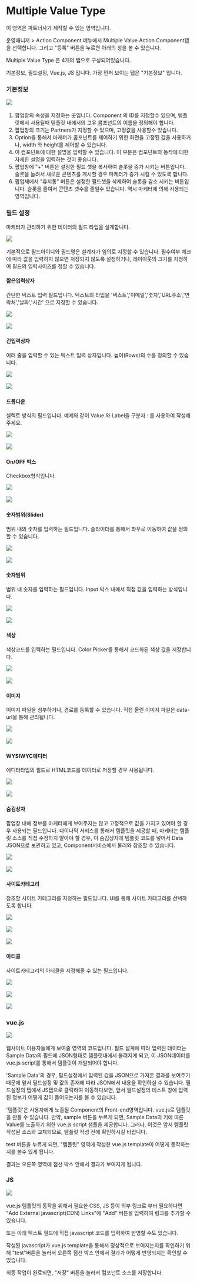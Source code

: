 # Multiple Value Type

이 영역은 파트너사가 제작할 수 있는 영역입니다.

운영매니저 > Action Component 메뉴에서 Multiple Value Action Component탭을 선택합니다. 그리고 "등록" 버튼을 누르면 아래의 창을 볼 수 있습니다.

Multiple Value Type 은 4개의 탭으로 구성되어있습니다.

기본정보, 필드설정, Vue.js, JS 입니다. 가장 먼저 보이는 탭은 "기본정보" 입니다.

### 기본정보

![](<../../../.gitbook/assets/스크린샷 2021-11-15 오후 2.34.33.png>)

1. 팝업창의 속성을 지정하는 곳입니다. Component 의 ID를 지정할수 있으며, 템플릿에서 사용될때 템플릿 내에서의 고유 콤포넌트의 이름을 정의해야 합니다.
2. 팝업창의 크기는 Partners가 지정할 수 있으며, 고정값을 사용할수 있습니다.
3. Option을 통해서 마케터가 콤포넌트를 제어하기 위한 화면을 고정된 값을 사용하거나, width 와 height를 제어할 수 있습니다.
4. 이 컴포넌트에 대한 설명을 입력할 수 있습니다. 이 부분은 컴포넌트의 동작에 대한 자세한 설명을 입력하는 것이 좋습니다.
5. 팝업창에 "+" 버튼은 설정한 필드 셋을 복사하여 슬롯을 증가 시키는 버튼입니다. 슬롯을 늘려서 새로운 콘텐츠를 게시할 경우 마케터가 증가 시킬 수 있도록 합니다.
6. 팝업체에서 "휴지통" 버튼은 설정한 필드셋을 삭제하여 슬롯을 감소 시키는 버튼입니다. 슬롯을 줄여서 콘텐츠 갯수를 줄일수 있습니다. 역시 마케터에 의해 사용되는 영역입니다.

### 필드 설정

마케터가 관리하기 위한 데이터의 필드 타입을 설계합니다.

![](<../../../.gitbook/assets/스크린샷 2021-11-09 오후 4.16.41.png>)

기본적으로 필드아이디와 필드명은 설계자가 임의로 지정할 수 있습니다. 필수여부 체크에 따라 값을 입력하지 않으면 저장되지 않도록 설정하거나, 레이아웃의 크기를 지정하여 필드의 입력사이즈를 정할 수 있습니다.

#### 짧은입력상자

간단한 텍스트 입력 필드입니다. 텍스트의 타입을 '텍스트','이메일','숫자','URL주소','연락처','날짜','시간' 으로 지정할 수 있습니다.

![](<../../../.gitbook/assets/스크린샷 2021-11-04 오전 11.16.01.png>)

![](<../../../.gitbook/assets/스크린샷 2021-11-04 오전 11.16.09.png>)

#### 긴입력상자

여러 줄을 입력할 수 있는 텍스트 입력 상자입니다. 높이(Rows)의 수를 정의할 수 있습니다.

![](<../../../.gitbook/assets/스크린샷 2021-11-04 오전 11.16.26.png>)

![](<../../../.gitbook/assets/스크린샷 2021-11-04 오전 11.16.33.png>)

#### 드롭다운

셀렉트 방식의 필드입니다. 예제와 같이 Value 와 Label을 구분자 : 를 사용하여 작성해주세요.

![](<../../../.gitbook/assets/스크린샷 2021-11-04 오전 11.16.52.png>)

![](<../../../.gitbook/assets/스크린샷 2021-11-04 오전 11.17.07.png>)

#### On/OFF 박스

Checkbox형식입니다.

![](<../../../.gitbook/assets/스크린샷 2021-11-04 오전 11.17.20.png>)

![](<../../../.gitbook/assets/스크린샷 2021-11-04 오전 11.17.29.png>)

#### 숫자범위(Slider)

범위 내의 숫자를 입력하는 필드입니다. 슬라이더를 통해서 좌우로 이동하여 값을 정의할 수 있습니다.

![](<../../../.gitbook/assets/스크린샷 2021-11-04 오전 11.17.44.png>)

![](<../../../.gitbook/assets/스크린샷 2021-11-04 오전 11.17.56.png>)

#### 숫자범위

범위 내 숫자를 입력하는 필드입니다. Input 박스 내에서 직접 값을 입력하는 방식입니다.

![](<../../../.gitbook/assets/스크린샷 2021-11-04 오전 11.18.13.png>)

![](<../../../.gitbook/assets/스크린샷 2021-11-04 오전 11.18.23.png>)

#### 색상

색상코드를 입력하는 필드입니다. Color Picker를 통해서 코드화된 색상 값을 저장합니다.

![](<../../../.gitbook/assets/스크린샷 2021-11-04 오전 11.18.36.png>)

![](<../../../.gitbook/assets/스크린샷 2021-11-04 오전 11.22.57.png>)

#### 이미지

이미지 파일을 첨부하거나, 경로를 등록할 수 있습니다. 직접 올린 이미지 파일은 data-url을 통해 관리됩니다.

![](<../../../.gitbook/assets/스크린샷 2021-11-04 오전 11.19.10.png>)

![](<../../../.gitbook/assets/스크린샷 2021-11-04 오전 11.19.29.png>)

#### WYSIWYC에디터

에디터타입의 필드로 HTML코드를 데이터로 저장할 경우 사용됩니다.

![](<../../../.gitbook/assets/스크린샷 2021-11-04 오전 11.19.42.png>)

![](<../../../.gitbook/assets/스크린샷 2021-11-04 오전 11.19.55.png>)

#### 숨김상자

팝업창 내에 정보를 마케터에게 보여주지는 않고 고정적으로 값을 가지고 있어야 할 경우 사용되는 필드입니다. 다이나믹 서비스를 통해서 템플릿을 제공할 때, 마케터는 템플릿 소스를 직접 수정하지 말아야 할 경우, 이 숨김상자에 템플릿 코드를 넣어서 Data JSON으로 보관하고 있고, Component서비스에서 불러와 참조할 수 있습니다.

![](<../../../.gitbook/assets/스크린샷 2021-11-04 오전 11.20.28.png>)

![](<../../../.gitbook/assets/스크린샷 2021-11-04 오전 11.20.54.png>)

#### 사이트카테고리

참조할 사이트 카테고리를 지정하는 필드입니다. UI를 통해 사이트 카테고리를 선택하도록 합니다.

![](<../../../.gitbook/assets/스크린샷 2021-11-04 오전 11.21.03.png>)

![](<../../../.gitbook/assets/스크린샷 2021-11-09 오후 6.11.20.png>)

![](<../../../.gitbook/assets/스크린샷 2021-11-04 오전 11.21.25.png>)

#### 아티클

사이트카테고리의 아티클을 지정해올 수 있는 필드입니다.

![](<../../../.gitbook/assets/스크린샷 2021-11-04 오전 11.22.00.png>)

![](<../../../.gitbook/assets/스크린샷 2021-11-09 오후 6.11.30.png>)

![](<../../../.gitbook/assets/스크린샷 2021-11-04 오전 11.22.32.png>)

### vue.js

![](<../../../.gitbook/assets/스크린샷 2021-11-02 오후 6.12.17.png>)

웹사이트 이용자들에게 보여줄 영역의 코드입니다. 필드 설계에 따라 입력된 데이터는 Sample Data의 필드에 JSON형태로 템플릿내에서 불려지게 되고, 이 JSON데이터를 vue.js script를 통해서 템플릿이 개발되어야 합니다.

'Sample Data'의 경우, 필드설정에서 입력된 값을 JSON으로 가져온 결과를 보여주기 때문에 앞서 필드설정 및 값의 존재에 따라 JSON에서 내용을 확인하실 수 있습니다. 필드설정의 탭에서 JS탭으로 클릭하여 이동하다보면, 앞서 필드설정의 테스트 창에 입력된 정보가 어떻게 값이 들어오는지를 볼 수 있습니다.

'템플릿'은 사용자에게 노출될 Component의 Front-end영역입니다. vue.js로 템플릿을 만들 수 있습니다. 만약, sample 버튼을 누르게 되면, Sample Data의 키에 따른 Value를 노출하기 위한 vue.js script 샘플을 제공합니다. 그러나, 이것은 앞서 템플릿 작성된 소스와 교체되므로, 템플릿 작성 전에 확인하시길 바랍니다.

test 버튼을 누르게 되면, "템플릿" 영역에 작성한 vue.js template이 어떻게 동작하는지를 볼수 있게 됩니다.

결과는 오른쪽 영역에 점선 박스 안에서 결과가 보여지게 됩니다.

### JS

![](<../../../.gitbook/assets/스크린샷 2021-11-02 오후 6.12.38.png>)

vue.js 템플릿의 동작을 위해서 필요한 CSS, JS 등이 외부 링크로 부터 필요하다면 "Add External javascript(CDN) Links"에 "Add" 버튼을 입력하여 링크를 추가할 수 있습니다.

또는 아래 텍스트 필드에 직접 javascript 코드를 입력하여 반영할 수도 있습니다.

작성된 javascript가 vue.js template을 통해서 정상적으로 보여지는지를 확인하기 위해 "test"버튼을 눌러서 오른쪽 점선 박스 안에서 결과가 어떻게 반영되지는 확인할 수 있습니다.

최종 작업이 완료되면, "저장" 버튼을 눌러서 컴포넌트 소스를 저장합니다.
